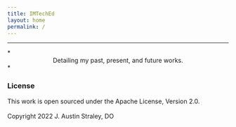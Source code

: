 ```yaml
---
title: IMTechEd
layout: home
permalink: /
---
```


<link href="{{site.baseurl}}/assets/grid/bootstrap-grid.min.css" rel="stylesheet">
<link href="{{site.baseurl}}/assets/grid/grid.css" rel="stylesheet">
<!-- Fonts -->
<link rel="stylesheet" href="{{site.baseurl}}/assets/gitbook/gitbook-plugin-fontsettings/website.css">
<!-- Search -->
<link rel="stylesheet" href="{{site.baseurl}}/assets/gitbook/gitbook-plugin-search-pro/search.css">
<link rel="stylesheet" href="{{site.baseurl}}/assets/gitbook/gitbook-plugin-back-to-top-button/plugin.css">
<!-- Styles -->
<link rel="stylesheet" href="{{site.baseurl}}/assets/gitbook/style.css">
<link rel="stylesheet" href="{{site.baseurl}}/assets/gitbook/custom.css">
<hr>
*<center>Detailing my past, present, and future works.</center>*

<h3>License</h3>
<p>This work is open sourced under the Apache License, Version 2.0.<br>
<br>
Copyright 2022 J. Austin Straley, DO</p>
